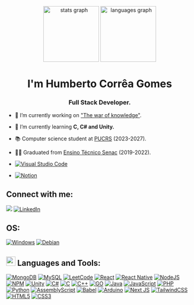 <div align="center">
  <img src="https://github-readme-stats.vercel.app/api?username=HumbertoCG18&hide_title=false&hide_rank=false&show_icons=true&include_all_commits=false&count_private=true&disable_animations=false&theme=dark&locale=en&hide_border=false&order=1" height="150" alt="stats graph"  />
  <img src="https://github-readme-stats.vercel.app/api/top-langs?username=HumbertoCG18&locale=en&hide_title=false&layout=compact&card_width=320&langs_count=6&theme=dark&hide_border=false&order=2" height="150" alt="languages graph"  />
</div>

<h1 align="center">      I'm Humberto Corrêa Gomes</h1> 
<h3 align="center">Full Stack Developer.</h3>


- 🔭 I’m currently working on ["The war of knowledge"](https://humbertocg.notion.site/Ideias-Roteiro-d97182ceaa594bcb849f2a570c6d4896).

- 🌱 I’m currently learning **C, C# and Unity.**

- 📚 Computer science student at [PUCRS](https://www.pucrs.br/estudenapucrs/cursos/ciencia-da-computacao/) (2023-2027).

- 👨‍🎓 Graduated from  [Ensino Técnico Senac](https://github.com/senacrs-emti) (2019-2022).

- <a href ="https://github.com/HumbertoCG18/HumbertoCG18/blob/main/VS_Code/settings.json"> ![Visual Studio Code](https://img.shields.io/badge/Visual%20Studio%20Code-0078d7.svg?style=for-the-badge&logo=visual-studio-code&logoColor=white) </a>

- <a href ="https://humbertocg.notion.site/Modelo-Faculdade-977cbd4c8e2b453bb70edb25f85c8c24"> ![Notion](https://img.shields.io/badge/Notion-%23000000.svg?style=for-the-badge&logo=notion&logoColor=white) </a>


## <b align="left">Connect with me: </b>
<a href = "mailto:humbertocgdev@gmail.com"><img src="https://img.shields.io/badge/-Gmail-%23333?style=for-the-badge&logo=gmail&logoColor=white" target="_blank"></a>
<a href ="https://www.linkedin.com/in/humberto-corr%C3%AAa-gomes-509755182/?trk=public_profile_browsemap&originalSubdomain=br"> ![LinkedIn](https://img.shields.io/badge/linkedin-%230077B5.svg?style=for-the-badge&logo=linkedin&logoColor=white) </a>

## <b align="left">OS:</b>
<a href ="https://learn.microsoft.com/en-us/windows/">![Windows](https://img.shields.io/badge/Windows-0078D6?style=for-the-badge&logo=windows&logoColor=white)</a>
<a href ="https://www.debian.org/doc/">![Debian](https://img.shields.io/badge/Debian-D70A53?style=for-the-badge&logo=debian&logoColor=white)</a>

## <img src="https://media2.giphy.com/media/QssGEmpkyEOhBCb7e1/giphy.gif?cid=ecf05e47a0n3gi1bfqntqmob8g9aid1oyj2wr3ds3mg700bl&rid=giphy.gif" width ="25">  <b align="left">Languages and Tools:</b>
<a href ="https://www.mongodb.com/">![MongoDB](https://img.shields.io/badge/MongoDB-%234ea94b.svg?style=for-the-badge&logo=mongodb&logoColor=white)</a>
<a href ="https://www.mysql.com/">![MySQL](https://img.shields.io/badge/mysql-4479A1.svg?style=for-the-badge&logo=mysql&logoColor=white)</a>
<a href ="https://leetcode.com/u/HumbertoCG18/">![LeetCode](https://img.shields.io/badge/LeetCode-000000?style=for-the-badge&logo=LeetCode&logoColor=#d16c06)</a>
<a href ="https://react.dev/">![React](https://img.shields.io/badge/react-%2320232a.svg?style=for-the-badge&logo=react&logoColor=%2361DAFB)</a>
<a href ="https://reactnative.dev/">![React Native](https://img.shields.io/badge/react_native-%2320232a.svg?style=for-the-badge&logo=react&logoColor=%2361DAFB)</a>
<a href ="https://nodejs.org/pt">![NodeJS](https://img.shields.io/badge/node.js-6DA55F?style=for-the-badge&logo=node.js&logoColor=white)</a>
<a href ="https://www.npmjs.com/">![NPM](https://img.shields.io/badge/NPM-%23CB3837.svg?style=for-the-badge&logo=npm&logoColor=white)</a>
<a href ="https://unity.com/pt">![Unity](https://img.shields.io/badge/unity-%23000000.svg?style=for-the-badge&logo=unity&logoColor=white)</a>
<a href ="https://learn.microsoft.com/en-us/dotnet/csharp/">![C#](https://img.shields.io/badge/c%23-%23239120.svg?style=for-the-badge&logo=csharp&logoColor=white)</a>
<a href ="https://learn.microsoft.com/en-us/cpp/c-language/?view=msvc-170">![C](https://img.shields.io/badge/c-%2300599C.svg?style=for-the-badge&logo=c&logoColor=white)</a>
<a href ="https://learn.microsoft.com/en-us/cpp/cpp/?view=msvc-170">![C++](https://img.shields.io/badge/C++-%2300599C.svg?style=for-the-badge&logo=c%2B%2B&logoColor=white)</a>
<a href ="https://go.dev/doc">![GO](https://img.shields.io/badge/Go-%2300ADD8.svg?style=for-the-badge&logo=go&logoColor=white)</a>
<a href ="https://docs.oracle.com/en/java/">![Java](https://img.shields.io/badge/java-%23ED8B00.svg?style=for-the-badge&logo=openjdk&logoColor=white)</a>
<a href ="https://devdocs.io/javascript/">![JavaScript](https://img.shields.io/badge/javascript-%23323330.svg?style=for-the-badge&logo=javascript&logoColor=%23F7DF1E)</a>
<a href ="https://www.php.net/docs.php">![PHP](https://img.shields.io/badge/php-%23777BB4.svg?style=for-the-badge&logo=php&logoColor=white)</a>
<a href ="https://docs.python.org/3/">![Python](https://img.shields.io/badge/python-3670A0?style=for-the-badge&logo=python&logoColor=ffdd54)</a>
<a href ="https://www.ibm.com/docs/en/aix/7.2?topic=aix-assembler-language-reference">![AssemblyScript](https://img.shields.io/badge/assembly%20script-%23000000.svg?style=for-the-badge&logo=assemblyscript&logoColor=white)</a>
<a href ="https://babeljs.io/docs/">![Babel](https://img.shields.io/badge/Babel-F9DC3e?style=for-the-badge&logo=babel&logoColor=black)</a>
<a href ="https://docs.arduino.cc/">![Arduino](https://img.shields.io/badge/-Arduino-00979D?style=for-the-badge&logo=Arduino&logoColor=white)</a>
<a href ="https://nextjs.org/docs">![Next JS](https://img.shields.io/badge/Next-black?style=for-the-badge&logo=next.js&logoColor=white)</a>
<a href ="https://v2.tailwindcss.com/docs">![TailwindCSS](https://img.shields.io/badge/tailwindcss-%2338B2AC.svg?style=for-the-badge&logo=tailwind-css&logoColor=white)</a>
<a href ="https://developer.mozilla.org/en-US/docs/Glossary/HTML5">![HTML5](https://img.shields.io/badge/html5-%23E34F26.svg?style=for-the-badge&logo=html5&logoColor=white)</a>
<a href ="https://developer.mozilla.org/en-US/docs/Web/CSS">![CSS3](https://img.shields.io/badge/css3-%231572B6.svg?style=for-the-badge&logo=css3&logoColor=white)</a>

